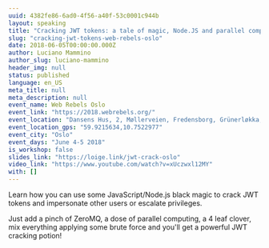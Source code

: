 ```yaml
---
uuid: 4382fe86-6ad0-4f56-a40f-53c0001c944b
layout: speaking
title: "Cracking JWT tokens: a tale of magic, Node.JS and parallel computing"
slug: "cracking-jwt-tokens-web-rebels-oslo"
date: 2018-06-05T00:00:00.000Z
author: Luciano Mammino
author_slug: luciano-mammino
header_img: null
status: published
language: en_US
meta_title: null
meta_description: null
event_name: Web Rebels Oslo
event_link: "https://2018.webrebels.org/"
event_location: "Dansens Hus, 2, Møllerveien, Fredensborg, Grünerløkka, Oslo, 0182, Norway"
event_location_gps: "59.9215634,10.7522977"
event_city: "Oslo"
event_days: "June 4-5 2018"
is_workshop: false
slides_link: "https://loige.link/jwt-crack-oslo"
video_link: "https://www.youtube.com/watch?v=xUczwxl12MY"
with: []
---
```


Learn how you can use some JavaScript/Node.js black magic to crack JWT tokens and impersonate other users or escalate privileges.

Just add a pinch of ZeroMQ, a dose of parallel computing, a 4 leaf clover, mix everything applying some brute force and you'll get a powerful JWT cracking potion!
